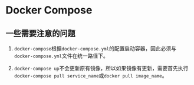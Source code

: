 # Docker Compose

## 一些需要注意的问题

1. `docker-compose`根据`docker-compose.yml`的配置启动容器，因此必须与`docker-compose.yml`文件在统一路径下。

2. `docker-compose up`不会更新原有镜像，所以如果镜像有更新，需要首先执行`docker-compose pull service_name`或`docker pull image_name`。